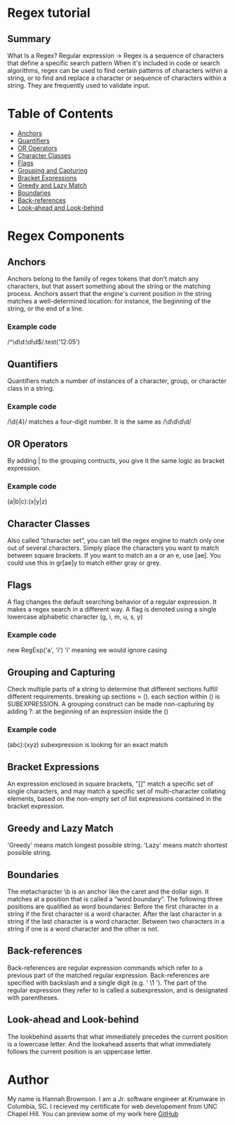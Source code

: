 # Regex tutorial

## Summary

What Is a Regex? Regular expression -> Regex is a sequence of characters that define a specific search pattern When it's included in code or search algorithms, regex can be used to find certain patterns of characters within a string, or to find and replace a character or sequence of characters within a string. They are frequently used to validate input.

# Table of Contents

- [Anchors](#anchors)
- [Quantifiers](#quantifiers)
- [OR Operators](#or-operators)
- [Character Classes](#character-classes)
- [Flags](#flags)
- [Grouping and Capturing](#grouping-and-capturing)
- [Bracket Expressions](#bracket-expressions)
- [Greedy and Lazy Match](#greedy-and-lazy-match)
- [Boundaries](#boundaries)
- [Back-references](#back-references)
- [Look-ahead and Look-behind](#look-ahead-and-look-behind)

# Regex Components

## Anchors
Anchors belong to the family of regex tokens that don't match any characters, but that assert something about the string or the matching process. Anchors assert that the engine's current position in the string matches a well-determined location: for instance, the beginning of the string, or the end of a line.

### Example code
/^\d\d:\d\d$/.test('12:05')

## Quantifiers
Quantifiers match a number of instances of a character, group, or character class in a string.

### Example code
/\d{4}/ matches a four-digit number. It is the same as /\d\d\d\d/

## OR Operators
By adding | to the grouping contructs, you give it the same logic as bracket expression.

### Example code
(a|b|c):(x|y|z)

## Character Classes
Also called “character set”, you can tell the regex engine to match only one out of several characters. Simply place the characters you want to match between square brackets. If you want to match an a or an e, use [ae]. You could use this in gr[ae]y to match either gray or grey.

## Flags
A flag changes the default searching behavior of a regular expression. It makes a regex search in a different way. 
A flag is denoted using a single lowercase alphabetic character (g, i, m, u, s, y)

### Example code
new RegExp('a', 'i') 'i' meaning we would ignore casing 

## Grouping and Capturing
Check multiple parts of a string to determine that different sections fulfill different requirements. breaking up sections = (). each section within () is SUBEXPRESSION. A grouping construct can be made non-capturing by adding ?: at the beginning of an expression inside the ()

### Example code
(abc):(xyz) subexpression is looking for an exact match

## Bracket Expressions
An expression enclosed in square brackets, "[]" match a specific set of single characters, and may match a specific set of multi-character collating elements, based on the non-empty set of list expressions contained in the bracket expression.

## Greedy and Lazy Match
'Greedy' means match longest possible string. 'Lazy' means match shortest possible string.

## Boundaries
The metacharacter \b is an anchor like the caret and the dollar sign. It matches at a position that is called a “word boundary”. The following three positions are qualified as word boundaries: Before the first character in a string if the first character is a word character. After the last character in a string if the last character is a word character. Between two characters in a string if one is a word character and the other is not.

## Back-references
Back-references are regular expression commands which refer to a previous part of the matched regular expression. Back-references are specified with backslash and a single digit (e.g. ' \1 '). The part of the regular expression they refer to is called a subexpression, and is designated with parentheses.

## Look-ahead and Look-behind
The lookbehind asserts that what immediately precedes the current position is a lowercase letter. And the lookahead asserts that what immediately follows the current position is an uppercase letter.

# Author

My name is Hannah Brownson. I am a Jr. software engineer at Krumware in Columbia, SC. I recieved my certificate for web developement from UNC Chapel Hill. You can preview some of my work here [GitHub](https://github.com/Hannahbird)
